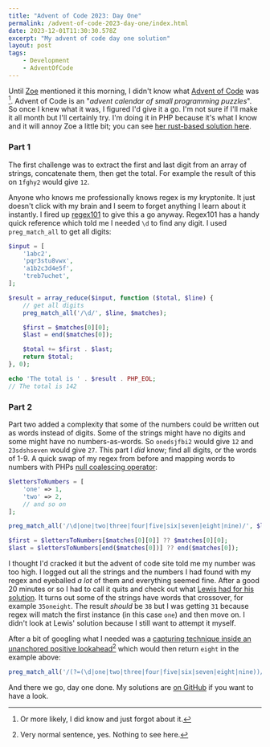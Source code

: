 ```yaml
---
title: "Advent of Code 2023: Day One"
permalink: /advent-of-code-2023-day-one/index.html
date: 2023-12-01T11:30:30.578Z
excerpt: "My advent of code day one solution"
layout: post
tags:
    - Development
    - AdventOfCode
---
```


Until [Zoe](https://zoeaubert.me) mentioned it this morning, I didn't know what [Advent of Code](https://adventofcode.com) was [^1]. Advent of Code is an "_advent calendar of small programming puzzles_". So once I knew what it was, I figured I'd give it a go. I'm not sure if I'll make it all month but I'll certainly try. I'm doing it in PHP because it's what I know and it will annoy Zoe a little bit; you can see [her rust-based solution here](https://zoeaubert.me/blog/advent-of-code-2023-day-01/).

### Part 1

The first challenge was to extract the first and last digit from an array of strings, concatenate them, then get the total. For example the result of this on `1fghy2` would give `12`.

Anyone who knows me professionally knows regex is my kryptonite. It just doesn't click with my brain and I seem to forget anything I learn about it instantly. I fired up [regex101](https://regex101.com/) to give this a go anyway. Regex101 has a handy quick reference which told me I needed `\d` to find any digit. I used `preg_match_all` to get all digits:

```php
$input = [
    '1abc2',
    'pqr3stu8vwx',
    'a1b2c3d4e5f',
    'treb7uchet',
];

$result = array_reduce($input, function ($total, $line) {
    // get all digits
    preg_match_all('/\d/', $line, $matches);

    $first = $matches[0][0];
    $last = end($matches[0]);

    $total += $first . $last;
    return $total;
}, 0);

echo 'The total is ' . $result . PHP_EOL;
// The total is 142
```

### Part 2

Part two added a complexity that some of the numbers could be written out as words instead of digits. Some of the strings might have no digits and some might have no numbers-as-words. So `onedsjfbi2` would give `12` and `23sdshseven` would give `27`. This part I _did_ know; find all digits, or the words of 1-9. A quick swap of my regex from before and mapping words to numbers with PHPs [null coalescing operator](https://www.php.net/manual/en/migration70.new-features.php):

```php
$lettersToNumbers = [
    'one' => 1,
    'two' => 2,
    // and so on
];

preg_match_all('/\d|one|two|three|four|five|six|seven|eight|nine)/', $line, $matches);

$first = $lettersToNumbers[$matches[0][0]] ?? $matches[0][0];
$last = $lettersToNumbers[end($matches[0])] ?? end($matches[0]);
```

I thought I'd cracked it but the advent of code site told me my number was too high. I logged out all the strings and the numbers I had found with my regex and eyeballed _a lot_ of them and everything seemed fine. After a good 20 minutes or so I had to call it quits and check out what [Lewis had for his solution](https://lewisdale.dev/post/advent-of-code-2023-day-one/). It turns out some of the strings have words that crossover, for example `35oneight`. The result _should_ be `38` but I was getting `31` because regex will match the first instance (in this case `one`) and then move on. I didn't look at Lewis' solution because I still want to attempt it myself.

After a bit of googling what I needed was a [capturing technique inside an unanchored positive lookahead](https://stackoverflow.com/questions/35458195/pcre-regular-expression-overlapping-matches)[^2] which would then return `eight` in the example above:

```php
preg_match_all('/(?=(\d|one|two|three|four|five|six|seven|eight|nine))/', $line, $matches);
```

And there we go, day one done. My solutions are [on GitHub](https://github.com/rknightuk/adventofcode/tree/main/2023/01) if you want to have a look.

[^1]: Or more likely, I did know and just forgot about it.
[^2]: Very normal sentence, yes. Nothing to see here.
